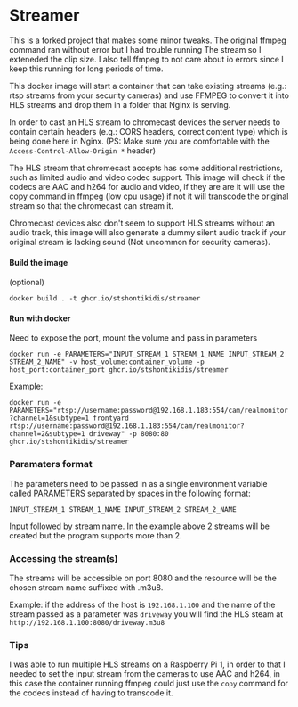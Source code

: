 # Streamer

This is a forked project that makes some minor tweaks. The original ffmpeg command ran without error but I had trouble running The stream so I exteneded the clip size. I also tell ffmpeg to not care about io errors since I keep this running for long periods of time.


This docker image will start a container that can take existing streams (e.g.: rtsp streams from your security cameras) and use FFMPEG to convert it into HLS streams and drop them in a folder that Nginx is serving.

In order to cast an HLS stream to chromecast devices the server needs to contain certain headers (e.g.: CORS headers, correct content type) which is being done here in Nginx.
(PS: Make sure you are comfortable with the `Access-Control-Allow-Origin *` header)

The HLS stream that chromecast accepts has some additional restrictions, such as limited audio and video codec support. This image will check if the codecs are AAC and h264 for audio and video, if they are are it will use the copy command in ffmpeg (low cpu usage) if not it will transcode the original stream so that the chromecast can stream it.

Chromecast devices also don't seem to support HLS streams without an audio track, this image will also generate a dummy silent audio track if your original stream is lacking sound (Not uncommon for security cameras).


#### Build the image
(optional)

`docker build . -t ghcr.io/stshontikidis/streamer`

#### Run with docker
Need to expose the port, mount the volume and pass in parameters

`docker run -e PARAMETERS="INPUT_STREAM_1 STREAM_1_NAME INPUT_STREAM_2 STREAM_2_NAME" -v host_volume:container_volume -p host_port:container_port ghcr.io/stshontikidis/streamer`

Example:

`docker run -e PARAMETERS="rtsp://username:password@192.168.1.183:554/cam/realmonitor?channel=1&subtype=1 frontyard rtsp://username:password@192.168.1.183:554/cam/realmonitor?channel=2&subtype=1 driveway" -p 8080:80 ghcr.io/stshontikidis/streamer`

### Paramaters format
The parameters need to be passed in as a single environment variable called PARAMETERS separated by spaces in the following format:

`INPUT_STREAM_1 STREAM_1_NAME INPUT_STREAM_2 STREAM_2_NAME`

Input followed by stream name. In the example above 2 streams will be created but the program supports more than 2.

### Accessing the stream(s)

The streams will be accessible on port 8080 and the resource will be the chosen stream name suffixed with .m3u8.

Example: if the address of the host is `192.168.1.100` and the name of the stream passed as a parameter was `driveway` you will find the HLS steam at `http://192.168.1.100:8080/driveway.m3u8`

### Tips

I was able to run multiple HLS streams on a Raspberry Pi 1, in order to that I needed to set the input stream from the cameras to use AAC and h264, in this case the container running ffmpeg could just use the `copy` command for the codecs instead of having to transcode it.
